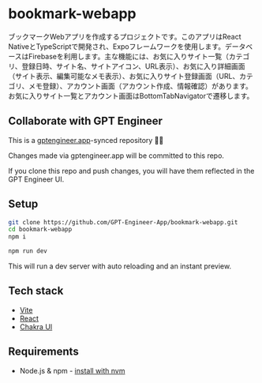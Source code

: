 # bookmark-webapp

ブックマークWebアプリを作成するプロジェクトです。このアプリはReact NativeとTypeScriptで開発され、Expoフレームワークを使用します。データベースはFirebaseを利用します。主な機能には、お気に入りサイト一覧（カテゴリ、登録日時、サイト名、サイトアイコン、URL表示）、お気に入り詳細画面（サイト表示、編集可能なメモ表示）、お気に入りサイト登録画面（URL、カテゴリ、メモ登録）、アカウント画面（アカウント作成、情報確認）があります。お気に入りサイト一覧とアカウント画面はBottomTabNavigatorで遷移します。

## Collaborate with GPT Engineer

This is a [gptengineer.app](https://gptengineer.app)-synced repository 🌟🤖

Changes made via gptengineer.app will be committed to this repo.

If you clone this repo and push changes, you will have them reflected in the GPT Engineer UI.

## Setup

```sh
git clone https://github.com/GPT-Engineer-App/bookmark-webapp.git
cd bookmark-webapp
npm i
```

```sh
npm run dev
```

This will run a dev server with auto reloading and an instant preview.

## Tech stack

- [Vite](https://vitejs.dev/)
- [React](https://react.dev/)
- [Chakra UI](https://chakra-ui.com/)

## Requirements

- Node.js & npm - [install with nvm](https://github.com/nvm-sh/nvm#installing-and-updating)
